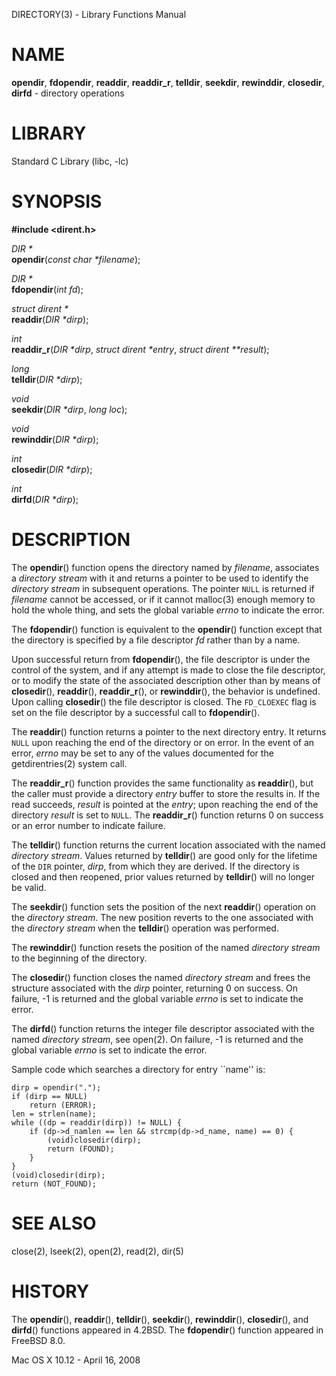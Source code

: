 DIRECTORY(3) - Library Functions Manual

# NAME

**opendir**,
**fdopendir**,
**readdir**,
**readdir\_r**,
**telldir**,
**seekdir**,
**rewinddir**,
**closedir**,
**dirfd** - directory operations

# LIBRARY

Standard C&#160;Library (libc, &#45;lc)

# SYNOPSIS

**#include &lt;dirent.h>**

*DIR \*&zwnj;*  
**opendir**(*const char \*filename*);

*DIR \*&zwnj;*  
**fdopendir**(*int fd*);

*struct dirent \*&zwnj;*  
**readdir**(*DIR \*dirp*);

*int*  
**readdir\_r**(*DIR \*dirp*, *struct dirent \*entry*, *struct dirent \*\*result*);

*long*  
**telldir**(*DIR \*dirp*);

*void*  
**seekdir**(*DIR \*dirp*, *long loc*);

*void*  
**rewinddir**(*DIR \*dirp*);

*int*  
**closedir**(*DIR \*dirp*);

*int*  
**dirfd**(*DIR \*dirp*);

# DESCRIPTION

The
**opendir**()
function
opens the directory named by
*filename*,
associates a
*directory stream*
with it
and
returns a pointer to be used to identify the
*directory stream*
in subsequent operations.
The pointer
`NULL`
is returned if
*filename*
cannot be accessed, or if it cannot
malloc(3)
enough memory to hold the whole thing,
and sets the global variable
*errno*
to indicate the error.

The
**fdopendir**()
function is equivalent to the
**opendir**()
function except that the directory is specified by a file descriptor
*fd*
rather than by a name.

Upon successful return from
**fdopendir**(),
the file descriptor is under the control of the system,
and if any attempt is made to close the file descriptor,
or to modify the state of the associated description other than by means
of
**closedir**(),
**readdir**(),
**readdir\_r**(),
or
**rewinddir**(),
the behavior is undefined.
Upon calling
**closedir**()
the file descriptor is closed.
The
`FD_CLOEXEC`
flag is set on the file descriptor by a successful call to
**fdopendir**().

The
**readdir**()
function
returns a pointer to the next directory entry.
It returns
`NULL`
upon reaching the end of the directory or on error.
In the event of an error,
*errno*
may be set to any of the values documented for the
getdirentries(2)
system call.

The
**readdir\_r**()
function
provides the same functionality as
**readdir**(),
but the caller must provide a directory
*entry*
buffer to store the results in.
If the read succeeds,
*result*
is pointed at the
*entry*;
upon reaching the end of the directory
*result*
is set to
`NULL`.
The
**readdir\_r**()
function
returns 0 on success or an error number to indicate failure.

The
**telldir**()
function
returns the current location associated with the named
*directory stream*.
Values returned by
**telldir**()
are good only for the lifetime of the
`DIR`
pointer,
*dirp*,
from which they are derived.
If the directory is closed and then
reopened, prior values returned by
**telldir**()
will no longer be valid.

The
**seekdir**()
function
sets the position of the next
**readdir**()
operation on the
*directory stream*.
The new position reverts to the one associated with the
*directory stream*
when the
**telldir**()
operation was performed.

The
**rewinddir**()
function
resets the position of the named
*directory stream*
to the beginning of the directory.

The
**closedir**()
function
closes the named
*directory stream*
and frees the structure associated with the
*dirp*
pointer,
returning 0 on success.
On failure, &#45;1 is returned and the global variable
*errno*
is set to indicate the error.

The
**dirfd**()
function
returns the integer file descriptor associated with the named
*directory stream*,
see
open(2).
On failure, &#45;1 is returned and the global variable
*errno*
is set to indicate the error.

Sample code which searches a directory for entry \`\`name'' is:

	dirp = opendir(".");
	if (dirp == NULL)
		return (ERROR);
	len = strlen(name);
	while ((dp = readdir(dirp)) != NULL) {
		if (dp->d_namlen == len && strcmp(dp->d_name, name) == 0) {
			(void)closedir(dirp);
			return (FOUND);
		}
	}
	(void)closedir(dirp);
	return (NOT_FOUND);

# SEE ALSO

close(2),
lseek(2),
open(2),
read(2),
dir(5)

# HISTORY

The
**opendir**(),
**readdir**(),
**telldir**(),
**seekdir**(),
**rewinddir**(),
**closedir**(),
and
**dirfd**()
functions appeared in
4\.2BSD.
The
**fdopendir**()
function appeared in
FreeBSD 8.0.

Mac OS X 10.12 - April 16, 2008
